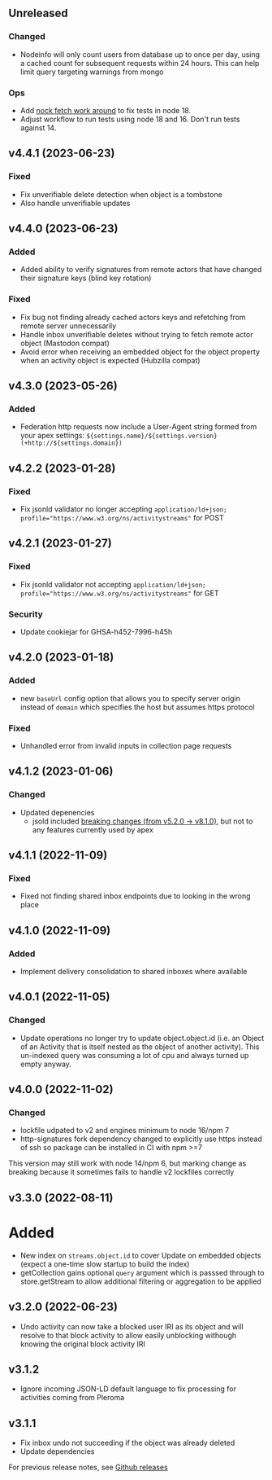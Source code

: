 ## Unreleased

### Changed
* Nodeinfo will only count users from database up to once per day, using a cached count for subsequent requests within 24 hours.
This can help limit query targeting warnings from mongo

### Ops
* Add [nock fetch work around](https://github.com/nock/nock/issues/2397) to fix tests in node 18.
* Adjust workflow to run tests using node 18 and 16. Don't run tests against 14.

## v4.4.1 (2023-06-23)

### Fixed
* Fix unverifiable delete detection when object is a tombstone
* Also handle unverifiable updates

## v4.4.0 (2023-06-23)

### Added
* Added ability to verify signatures from remote actors that have changed their signature keys (blind key rotation)
### Fixed
* Fix bug not finding already cached actors keys and refetching from remote server unnecessarily
* Handle inbox unverifiable deletes without trying to fetch remote actor object (Mastodon compat)
* Avoid error when receiving an embedded object for the object property when an activity object is expected (Hubzilla compat)

## v4.3.0 (2023-05-26)

### Added
* Federation http requests now include a User-Agent string formed from your apex settings: `${settings.name}/${settings.version} (+http://${settings.domain})`

## v4.2.2 (2023-01-28)

### Fixed

* Fix jsonld validator no longer accepting `application/ld+json; profile="https://www.w3.org/ns/activitystreams"` for POST

## v4.2.1 (2023-01-27)

### Fixed

* Fix jsonld validator not accepting `application/ld+json; profile="https://www.w3.org/ns/activitystreams"` for GET

### Security

* Update cookiejar for GHSA-h452-7996-h45h

## v4.2.0 (2023-01-18)

### Added

* new `baseUrl` config option that allows you to specify server origin instead of `domain` which specifies the host but assumes https protocol

### Fixed

* Unhandled error from invalid inputs in collection page requests

## v4.1.2 (2023-01-06)

### Changed

* Updated depenencies
  * jsold included [breaking changes (from v5.2.0 -> v8.1.0)](https://github.com/digitalbazaar/jsonld.js/blob/main/CHANGELOG.md), but not to any features currently used by apex

## v4.1.1 (2022-11-09)

### Fixed

* Fixed not finding shared inbox endpoints due to looking in the wrong place

## v4.1.0 (2022-11-09)

### Added

* Implement delivery consolidation to shared inboxes where available

## v4.0.1 (2022-11-05)
### Changed

* Update operations no longer try to update object.object.id (i.e. an Object of an Activity that is itself nested as the object of another activity). This un-indexed query was consuming a lot of cpu and always turned up empty anyway.

## v4.0.0 (2022-11-02)

### Changed

* lockfile udpated to v2 and engines minimum to node 16/npm 7
* http-signatures fork dependency changed to explicitly use https instead of ssh so package can be installed in CI with npm >=7

This version may still work with node 14/npm 6, but marking change as breaking because it sometimes fails to handle v2 lockfiles correctly

## v3.3.0 (2022-08-11)

# Added

* New index on `streams.object.id` to cover Update on embedded objects (expect a one-time slow startup to build the index)
* getCollection gains optional `query` argument which is passsed
through to store.getStream to allow additional filtering or
aggregation to be applied
## v3.2.0 (2022-06-23)

* Undo activity can now take a blocked user IRI as its object and will resolve to that block activity to allow easily unblocking withough knowing the original block activity IRI

## v3.1.2

* Ignore incoming JSON-LD default language to fix processing for activities coming from Pleroma

## v3.1.1

* Fix inbox undo not succeeding if the object was already deleted
* Update dependencies

For previous release notes, see [Github releases](https://github.com/immers-space/activitypub-express/releases)
